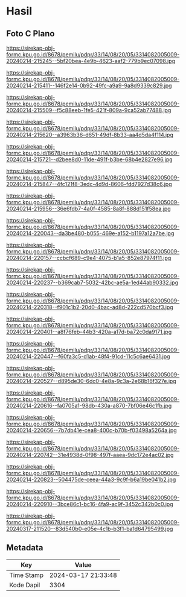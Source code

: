 # Hasil

## Foto C Plano

https://sirekap-obj-formc.kpu.go.id/8678/pemilu/pdpr/33/14/08/20/05/3314082005009-20240214-215245--5bf20bea-4e9b-4623-aaf2-779b9ec07098.jpg

https://sirekap-obj-formc.kpu.go.id/8678/pemilu/pdpr/33/14/08/20/05/3314082005009-20240214-215411--146f2e14-0b92-49fc-a9a9-9a8d9339c829.jpg

https://sirekap-obj-formc.kpu.go.id/8678/pemilu/pdpr/33/14/08/20/05/3314082005009-20240214-215509--f5c88eeb-1fe5-421f-809a-9ca52ab77488.jpg

https://sirekap-obj-formc.kpu.go.id/8678/pemilu/pdpr/33/14/08/20/05/3314082005009-20240214-215620--a3963b36-d651-49df-8b33-aa4d5da4f114.jpg

https://sirekap-obj-formc.kpu.go.id/8678/pemilu/pdpr/33/14/08/20/05/3314082005009-20240214-215721--d2bee8d0-11de-491f-b3be-68b4e2827e96.jpg

https://sirekap-obj-formc.kpu.go.id/8678/pemilu/pdpr/33/14/08/20/05/3314082005009-20240214-215847--4fc121f8-3edc-4d9d-8606-fdd7927d38c6.jpg

https://sirekap-obj-formc.kpu.go.id/8678/pemilu/pdpr/33/14/08/20/05/3314082005009-20240214-215956--36e6fdb7-4a0f-4585-8a8f-888d151f58ea.jpg

https://sirekap-obj-formc.kpu.go.id/8678/pemilu/pdpr/33/14/08/20/05/3314082005009-20240214-220043--da3be480-b055-469e-a152-b1197a12a7be.jpg

https://sirekap-obj-formc.kpu.go.id/8678/pemilu/pdpr/33/14/08/20/05/3314082005009-20240214-220157--ccbcf689-c9e4-4075-b1a5-852e87974f11.jpg

https://sirekap-obj-formc.kpu.go.id/8678/pemilu/pdpr/33/14/08/20/05/3314082005009-20240214-220237--b369cab7-5032-42bc-ae5a-1ed44ab90332.jpg

https://sirekap-obj-formc.kpu.go.id/8678/pemilu/pdpr/33/14/08/20/05/3314082005009-20240214-220318--f901c1b2-20d0-4bac-ad8d-222cd570bcf3.jpg

https://sirekap-obj-formc.kpu.go.id/8678/pemilu/pdpr/33/14/08/20/05/3314082005009-20240214-220401--a8f76feb-44b3-420a-a17d-ba72c0da9171.jpg

https://sirekap-obj-formc.kpu.go.id/8678/pemilu/pdpr/33/14/08/20/05/3314082005009-20240214-220447--f60fa3c5-d1ab-48f4-91cd-11c5c6ae6431.jpg

https://sirekap-obj-formc.kpu.go.id/8678/pemilu/pdpr/33/14/08/20/05/3314082005009-20240214-220527--d895de30-6dc0-4e8a-9c3a-2e68b16f327e.jpg

https://sirekap-obj-formc.kpu.go.id/8678/pemilu/pdpr/33/14/08/20/05/3314082005009-20240214-220616--fa0705a1-98db-430a-a870-7bf06e46c1fb.jpg

https://sirekap-obj-formc.kpu.go.id/8678/pemilu/pdpr/33/14/08/20/05/3314082005009-20240214-220656--7b7db41e-cea8-400c-b70b-f03498a5264a.jpg

https://sirekap-obj-formc.kpu.go.id/8678/pemilu/pdpr/33/14/08/20/05/3314082005009-20240214-220742--31e4938d-0f98-497f-aaea-9dc172e4ac02.jpg

https://sirekap-obj-formc.kpu.go.id/8678/pemilu/pdpr/33/14/08/20/05/3314082005009-20240214-220823--504475de-ceea-44a3-9c9f-b6a19be041b2.jpg

https://sirekap-obj-formc.kpu.go.id/8678/pemilu/pdpr/33/14/08/20/05/3314082005009-20240214-220910--3bce86c1-bc16-4fa9-ac9f-3452c342b0c0.jpg

https://sirekap-obj-formc.kpu.go.id/8678/pemilu/pdpr/33/14/08/20/05/3314082005009-20240317-211520--83d540b0-e05e-4c1b-b3f1-ba1d64795499.jpg


## Metadata

| Key        | Value               |
| ---------- | ------------------- |
| Time Stamp | 2024-03-17 21:33:48 |
| Kode Dapil | 3304                |



